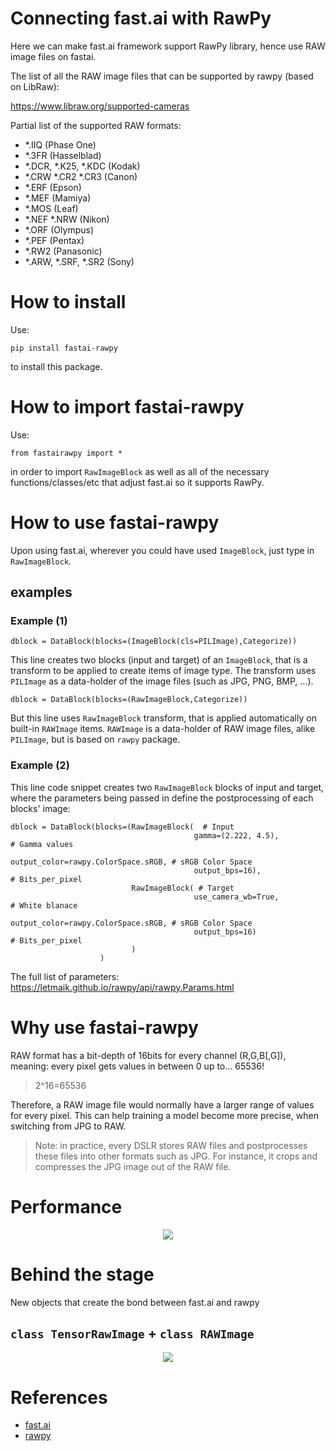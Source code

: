 # Connecting fast.ai with RawPy
Here we can make fast.ai framework support RawPy library, hence use RAW image files on fastai.

The list of all the RAW image files that can be supported by rawpy (based on LibRaw):

https://www.libraw.org/supported-cameras

Partial list of the supported RAW formats:
- *.IIQ (Phase One) 
- *.3FR (Hasselblad)
- *.DCR, *.K25, *.KDC (Kodak) 
- *.CRW *.CR2 *.CR3 (Canon) 
- *.ERF (Epson) 
- *.MEF (Mamiya) 
- *.MOS (Leaf) 
- *.NEF *.NRW (Nikon) 
- *.ORF (Olympus) 
- *.PEF (Pentax)
- *.RW2 (Panasonic)
- *.ARW, *.SRF, *.SR2 (Sony)

# How to install
Use:

```pip install fastai-rawpy```

to install this package.

# How to import fastai-rawpy

Use:

```from fastairawpy import *```

in order to import `RawImageBlock` as well as all of the necessary functions/classes/etc that adjust fast.ai so it supports RawPy.

# How to use fastai-rawpy

Upon using fast.ai, wherever you could have used `ImageBlock`, just type in `RawImageBlock`.

## examples

### Example (1)

```
dblock = DataBlock(blocks=(ImageBlock(cls=PILImage),Categorize))
```
This line creates two blocks (input and target) of an `ImageBlock`, that is a transform to be applied to create items of image type. The transform uses `PILImage` as a data-holder of the image files (such as JPG, PNG, BMP, ...).


```
dblock = DataBlock(blocks=(RawImageBlock,Categorize))
```

But this line uses `RawImageBlock` transform, that is applied automatically on built-in `RAWImage` items. `RAWImage` is a data-holder of RAW image files, alike `PILImage`, but is based on `rawpy` package.


### Example (2)

This line code snippet creates two `RawImageBlock` blocks of input and target, where the parameters being passed in define the postprocessing of each blocks' image:

```
dblock = DataBlock(blocks=(RawImageBlock(  # Input
                                         gamma=(2.222, 4.5),                 # Gamma values
                                         output_color=rawpy.ColorSpace.sRGB, # sRGB Color Space
                                         output_bps=16),                     # Bits_per_pixel 
                           RawImageBlock( # Target
                                         use_camera_wb=True,                 # White blanace
                                         output_color=rawpy.ColorSpace.sRGB, # sRGB Color Space
                                         output_bps=16)                      # Bits_per_pixel 
                           )
                    )
```

The full list of parameters: https://letmaik.github.io/rawpy/api/rawpy.Params.html

# Why use fastai-rawpy

RAW format has a bit-depth of 16bits for every channel (R,G,B[,G]), meaning: every pixel gets values in between 0 up to... 65536!
> 2^16=65536

Therefore, a RAW image file would normally have a larger range of values for every pixel. This can help training a model become more precise, when switching from JPG to RAW.
> Note: in practice, every DSLR stores RAW files and postprocesses these files into other formats such as JPG. For instance, it crops and compresses the JPG image out of the RAW file.

# Performance

<p align="center">
  <img src="./SVGs/RAWvsJPG_SSIM.svg">
</p>

# Behind the stage

New objects that create the bond between fast.ai and rawpy

## `class TensorRawImage` + `class RAWImage`

<p align="center">
  <img src="./SVGs/tensorRawImage.svg">
</p>

# References
- [fast.ai](https://github.com/fastai)
- [rawpy](https://github.com/letmaik/rawpy)
